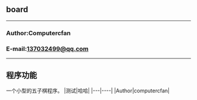 board
-----------------------
***
### Author:Computercfan
### E-mail:137032499@qq.com
***
## 程序功能
一个小型的五子棋程序。
|测试|哈哈|
|---|----|
|Author|computercfan|

